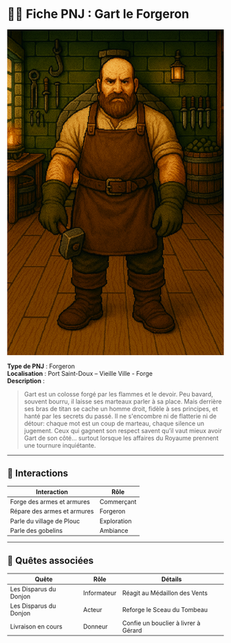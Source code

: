 # 🧍‍♂️ Fiche PNJ : Gart le Forgeron

![gart-le-forgeron.png](../../assets/img/chapter1/npc/gart-le-forgeron.png)

**Type de PNJ** : Forgeron  
**Localisation** : Port Saint-Doux – Vieille Ville - Forge  
**Description** :
> Gart est un colosse forgé par les flammes et le devoir. Peu bavard, souvent bourru, il laisse ses marteaux parler à sa
> place. Mais derrière ses bras de titan se cache un homme droit, fidèle à ses principes, et hanté par les secrets du
> passé.
> Il ne s'encombre ni de flatterie ni de détour: chaque mot est un coup de marteau, chaque silence un jugement. Ceux qui
> gagnent son respect savent qu’il vaut mieux avoir Gart de son côté… surtout lorsque les affaires du Royaume prennent
> une tournure inquiétante.

---

## 💬 Interactions

| Interaction                 | Rôle        |
|-----------------------------|-------------|
| Forge des armes et armures  | Commerçant  |
| Répare des armes et armures | Forgeron    |
| Parle du village de Plouc   | Exploration |
| Parle des gobelins          | Ambiance    |

---

## 📜 Quêtes associées

| Quête                  | Rôle        | Détails                              |
|------------------------|-------------|--------------------------------------|
| Les Disparus du Donjon | Informateur | Réagit au Médaillon des Vents        |
| Les Disparus du Donjon | Acteur      | Reforge le Sceau du Tombeau          |
| Livraison en cours     | Donneur     | Confie un bouclier à livrer à Gérard |
